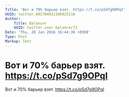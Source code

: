 ```yaml
---
Title: 'Вот и 70% барьер взят. https://t.co/pSd7g9OPqI'
UUID: twitter.692704831186825216
Author:
    Title: Balancer
    UUID: twitter.user.balancer73
Date: 'Thu, 28 Jan 2016 16:44:36 +0300'
Type: Post
Markup: Text
---
```


# Вот и 70% барьер взят. https://t.co/pSd7g9OPqI

Вот и 70% барьер взят. https://t.co/pSd7g9OPqI